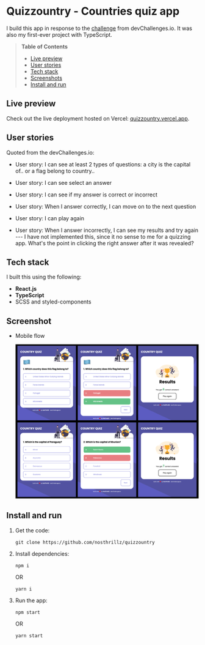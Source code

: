# Quizzountry - Countries quiz app

I build this app in response to the [challenge](https://devchallenges.io/challenges/Bu3G2irnaXmfwQ8sZkw8) from devChallenges.io. It was also my first-ever project with TypeScript.

>**Table of Contents**
>*   [Live preview](#live-preview)
>*   [User stories](#user-stories)
>*   [Tech stack](#tech-stack)
>*   [Screenshots](#screenshots)
>*   [Install and run](#install-and-run)

## Live preview

Check out the live deployment hosted on Vercel: [quizzountry.vercel.app](http://quizzountry.vercel.app/).

## User stories

Quoted from the devChallenges.io:
- User story: I can see at least 2 types of questions: a city is the capital of.. or a flag belong to country..
- User story: I can see select an answer
- User story: I can see if my answer is correct or incorrect
- User story: When I answer correctly, I can move on to the next question
- User story: I can play again

- User story: When I answer incorrectly, I can see my results and try again --- I have not implemented this, since it no sense to me for a quizzing app. What's the point in clicking the right answer after it was revealed?

## Tech stack

I built this using the following:
-  **React.js**
-  **TypeScript**
-  SCSS and styled-components

## Screenshot

* Mobile flow

    ![Mobile](screenshots/mobile.png)

## Install and run

1. Get the code:

    ```
    git clone https://github.com/nosthrillz/quizzountry
    ```

2. Install dependencies:

    ```
    npm i
    ```
    OR

    ```
    yarn i
    ```

3. Run the app:

    ```
    npm start
    ```
    OR

    ```
    yarn start
    ```